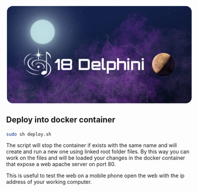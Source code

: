 <center>
    <img src="./assets//images/ogg-imag.png" style="width: 500px; height: auto">  
</center>

## Deploy into docker container

```bash
sudo sh deploy.sh
```

The script will stop the container if exists with the same name and will create and run a new one using linked root folder files. By this way you can work on the files and will be loaded your changes in the docker container that expose a web apache server on port 80.

This is useful to test the web on a mobile phone open the web with the ip address of your working computer.